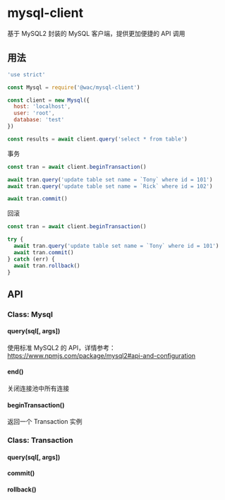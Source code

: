 # mysql-client

基于 MySQL2 封装的 MySQL 客户端，提供更加便捷的 API 调用

## 用法

```js
'use strict'

const Mysql = require('@wac/mysql-client')

const client = new Mysql({
  host: 'localhost',
  user: 'root',
  database: 'test'
})

const results = await client.query('select * from table')
```

事务

```js
const tran = await client.beginTransaction()

await tran.query('update table set name = `Tony` where id = 101')
await tran.query('update table set name = `Rick` where id = 102')

await tran.commit()
```

回滚

```js
const tran = await client.beginTransaction()

try {
  await tran.query('update table set name = `Tony` where id = 101')
  await tran.commit()
} catch (err) {
  await tran.rollback()
}
```

## API

### Class: Mysql

#### query(sql[, args])

使用标准 MySQL2 的 API，详情参考：https://www.npmjs.com/package/mysql2#api-and-configuration

#### end()

关闭连接池中所有连接

#### beginTransaction()

返回一个 Transaction 实例

### Class: Transaction

#### query(sql[, args])

#### commit()

#### rollback()